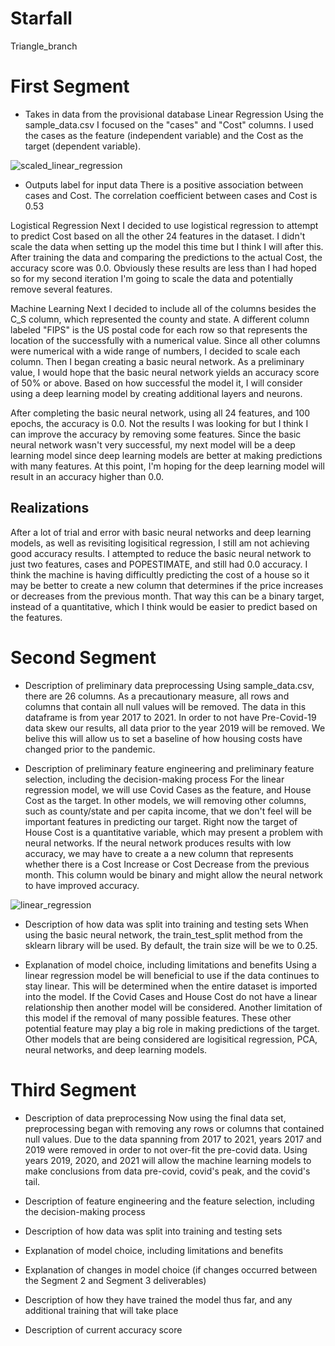 # Starfall
Triangle_branch

# First Segment

- Takes in data from the provisional database
Linear Regression
Using the sample_data.csv I focused on the "cases" and "Cost" columns. I used the cases as the feature (independent variable) and the Cost as the target (dependent variable). 

![scaled_linear_regression](https://user-images.githubusercontent.com/109091887/208565119-1a69f486-5057-426f-bc0a-daebbb983e16.png)

- Outputs label for input data
There is a positive association between cases and Cost. The correlation coefficient between cases and Cost is 0.53

Logistical Regression
Next I decided to use logistical regression to attempt to predict Cost based on all the other 24 features in the dataset. I didn't scale the data when setting up the model this time but I think I will after this. After training the data and comparing the predictions to the actual Cost, the accuracy score was 0.0. Obviously these results are less than I had hoped so for my second iteration I'm going to scale the data and potentially remove several features.

Machine Learning
Next I decided to include all of the columns besides the C_S column, which represented the county and state. A different column labeled "FIPS" is the US postal code for each row so that represents the location of the successfully with a numerical value. Since all other columns were numerical with a wide range of numbers, I decided to scale each column. Then I began creating a basic neural network. As a preliminary value, I would hope that the basic neural network yields an accuracy score of 50% or above. Based on how successful the model it, I will consider using a deep learning model by creating additional layers and neurons. 

After completing the basic neural network, using all 24 features, and 100 epochs, the accuracy is 0.0. Not the results I was looking for but I think I can improve the accuracy by removing some features. Since the basic neural network wasn't very successful, my next model will be a deep learning model since deep learning models are better at making predictions with many features. At this point, I'm hoping for the deep learning model will result in an accuracy higher than 0.0.

## Realizations
After a lot of trial and error with basic neural networks and deep learning models, as well as revisiting logisitical regression, I still am not achieving good accuracy results. I attempted to reduce the basic neural network to just two features, cases and POPESTIMATE, and still had 0.0 accuracy. I think the machine is having difficultly predicting the cost of a house so it may be better to create a new column that determines if the price increases or decreases from the previous month. That way this can be a binary target, instead of a quantitative, which I think would be easier to predict based on the features. 

# Second Segment

- Description of preliminary data preprocessing
Using sample_data.csv, there are 26 columns. As a precautionary measure, all rows and columns that contain all null values will be removed. The data in this dataframe is from year 2017 to 2021. In order to not have Pre-Covid-19 data skew our results, all data prior to the year 2019 will be removed. We belive this will allow us to set a baseline of how housing costs have changed prior to the pandemic. 

- Description of preliminary feature engineering and preliminary feature selection, including the decision-making process
For the linear regression model, we will use Covid Cases as the feature, and House Cost as the target. In other models, we will removing other columns, such as county/state and per capita income, that we don't feel will be important features in predicting our target. Right now the target of House Cost is a quantitative variable, which may present a problem with neural networks. If the neural network produces results with low accuracy, we may have to create a a new column that represents whether there is a Cost Increase or Cost Decrease from the previous month. This column would be binary and might allow the neural network to have improved accuracy. 

![linear_regression](https://user-images.githubusercontent.com/109091887/209036936-a2f53f8c-03d2-4940-ba62-9372d25c919c.png)

- Description of how data was split into training and testing sets
When using the basic neural network, the train_test_split method from the sklearn library will be used. By default, the train size will be we to 0.25. 

- Explanation of model choice, including limitations and benefits
Using a linear regression model be will beneficial to use if the data continues to stay linear. This will be determined when the entire dataset is imported into the model. If the Covid Cases and House Cost do not have a linear relationship then another model will be considered. Another limitation of this model if the removal of many possible features. These other potential feature may play a big role in making predictions of the target. Other models that are being considered are logisitical regression, PCA, neural networks, and deep learning models. 

# Third Segment
- Description of data preprocessing
Now using the final data set, preprocessing began with removing any rows or columns that contained null values. Due to the data spanning from 2017 to 2021, years 2017 and 2019 were removed in order to not over-fit the pre-covid data. Using years 2019, 2020, and 2021 will allow the machine learning models to make conclusions from data pre-covid, covid's peak, and the covid's tail.

- Description of feature engineering and the feature selection, including the decision-making process

- Description of how data was split into training and testing sets
- Explanation of model choice, including limitations and benefits
- Explanation of changes in model choice (if changes occurred between the Segment 2 and Segment 3 deliverables)
- Description of how they have trained the model thus far, and any additional training that will take place
- Description of current accuracy score
